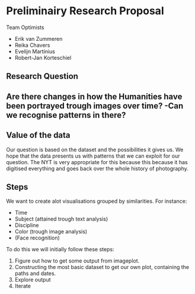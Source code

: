 # Preliminairy Research Proposal

Team Optimists
- Erik van Zummeren
- Reika Chavers
- Evelijn Martinius
- Robert-Jan Korteschiel

## Research Question

Are there changes in how the Humanities have been portrayed trough images over time? -Can we recognise patterns in there?
-
## Value of the data

Our question is based on the dataset and the possibilities it gives us. We hope that the data presents us with patterns that we can exploit for our question. The NYT is very appropriate for this because this because it has digitised everything and goes back over the whole history of photography.

## Steps

We want to create alot visualisations grouped by similarities. For instance:
- Time
- Subject (attained trough text analysis)
- Discipline
- Color (trough image analysis)
- (Face recognition)

To do this we will initially follow these steps:
1. Figure out how to get some output from imageplot.
2. Constructing the most basic dataset to get our own plot, containing the paths and dates.
3. Explore output
4. Iterate